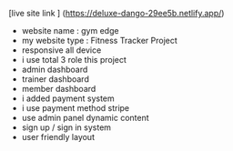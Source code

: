 [live site link ] (https://deluxe-dango-29ee5b.netlify.app/)
- website name : gym edge
 - my website type : Fitness Tracker Project
 - responsive all device 
 - i use total 3 role this project 
 - admin dashboard
 - trainer dashboard
 - member dashboard
 - i added payment system 
 - i use payment method stripe
 -  use admin panel dynamic content
 - sign up / sign in system 
 - user friendly layout
